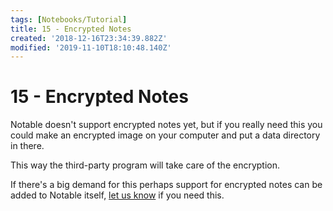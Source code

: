 ```yaml
---
tags: [Notebooks/Tutorial]
title: 15 - Encrypted Notes
created: '2018-12-16T23:34:39.882Z'
modified: '2019-11-10T18:10:48.140Z'
---
```


# 15 - Encrypted Notes

Notable doesn't support encrypted notes yet, but if you really need this you could make an encrypted image on your computer and put a data directory in there.

This way the third-party program will take care of the encryption.

If there's a big demand for this perhaps support for encrypted notes can be added to Notable itself, [let us know](https://github.com/notable/notable/issues) if you need this.
